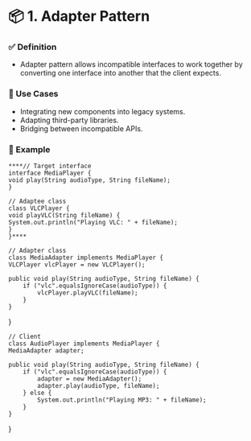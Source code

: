 # 📦 1. Adapter Pattern

### ✅ Definition
- Adapter pattern allows incompatible interfaces to work together by converting one interface into another that the client expects.

### 🔧 Use Cases
- Integrating new components into legacy systems.  
- Adapting third-party libraries.  
- Bridging between incompatible APIs.  

### 📄 Example
    ****// Target interface
    interface MediaPlayer {
    void play(String audioType, String fileName);
    }
    
    // Adaptee class
    class VLCPlayer {
    void playVLC(String fileName) {
    System.out.println("Playing VLC: " + fileName);
    }
    }****

    // Adapter class
    class MediaAdapter implements MediaPlayer {
    VLCPlayer vlcPlayer = new VLCPlayer();

    public void play(String audioType, String fileName) {
        if ("vlc".equalsIgnoreCase(audioType)) {
            vlcPlayer.playVLC(fileName);
        }
    }
}

    // Client
    class AudioPlayer implements MediaPlayer {
    MediaAdapter adapter;

    public void play(String audioType, String fileName) {
        if ("vlc".equalsIgnoreCase(audioType)) {
            adapter = new MediaAdapter();
            adapter.play(audioType, fileName);
        } else {
            System.out.println("Playing MP3: " + fileName);
        }
    }
}
